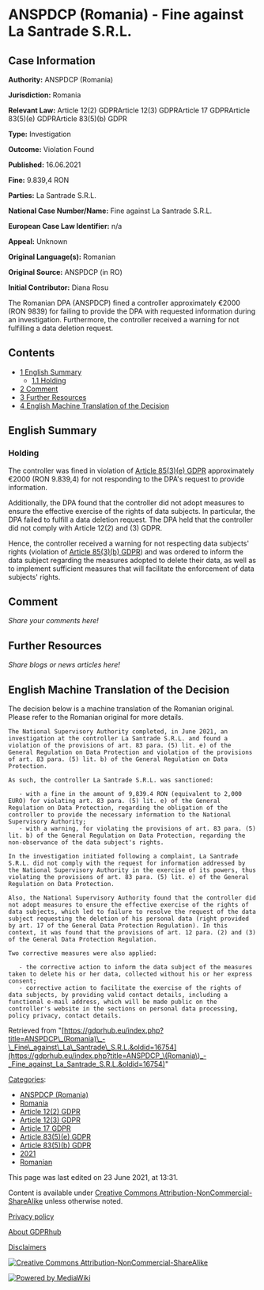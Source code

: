 # ANSPDCP (Romania) - Fine against La Santrade S.R.L.

## Case Information

**Authority:** ANSPDCP (Romania)

**Jurisdiction:** Romania

**Relevant Law:** Article 12(2) GDPRArticle 12(3) GDPRArticle 17 GDPRArticle 83(5)(e) GDPRArticle 83(5)(b) GDPR

**Type:** Investigation

**Outcome:** Violation Found

**Published:** 16.06.2021

**Fine:** 9.839,4 RON

**Parties:** La Santrade S.R.L.

**National Case Number/Name:** Fine against La Santrade S.R.L.

**European Case Law Identifier:** n/a

**Appeal:** Unknown

**Original Language(s):** Romanian

**Original Source:** ANSPDCP (in RO)

**Initial Contributor:** Diana Rosu

The Romanian DPA (ANSPDCP) fined a controller approximately €2000 (RON 9839) for failing to provide the DPA with requested information during an investigation. Furthermore, the controller received a warning for not fulfilling a data deletion request.

## Contents

*   [1 English Summary](#English_Summary)
    *   [1.1 Holding](#Holding)
*   [2 Comment](#Comment)
*   [3 Further Resources](#Further_Resources)
*   [4 English Machine Translation of the Decision](#English_Machine_Translation_of_the_Decision)

## English Summary

### Holding

The controller was fined in violation of [Article 85(3)(e) GDPR](/index.php?title=Article_85_GDPR#3e "Article 85 GDPR") approximately €2000 (RON 9.839,4) for not responding to the DPA's request to provide information.

Additionally, the DPA found that the controller did not adopt measures to ensure the effective exercise of the rights of data subjects. In particular, the DPA failed to fulfill a data deletion request. The DPA held that the controller did not comply with Article 12(2) and (3) GDPR.

Hence, the controller received a warning for not respecting data subjects' rights (violation of [Article 85(3)(b) GDPR](/index.php?title=Article_85_GDPR#3b "Article 85 GDPR")) and was ordered to inform the data subject regarding the measures adopted to delete their data, as well as to implement sufficient measures that will facilitate the enforcement of data subjects' rights.

## Comment

_Share your comments here!_

## Further Resources

_Share blogs or news articles here!_

## English Machine Translation of the Decision

The decision below is a machine translation of the Romanian original. Please refer to the Romanian original for more details.

```
The National Supervisory Authority completed, in June 2021, an investigation at the controller La Santrade S.R.L. and found a violation of the provisions of art. 83 para. (5) lit. e) of the General Regulation on Data Protection and violation of the provisions of art. 83 para. (5) lit. b) of the General Regulation on Data Protection.

As such, the controller La Santrade S.R.L. was sanctioned:

   - with a fine in the amount of 9,839.4 RON (equivalent to 2,000 EURO) for violating art. 83 para. (5) lit. e) of the General Regulation on Data Protection, regarding the obligation of the controller to provide the necessary information to the National Supervisory Authority;
   - with a warning, for violating the provisions of art. 83 para. (5) lit. b) of the General Regulation on Data Protection, regarding the non-observance of the data subject's rights.

In the investigation initiated following a complaint, La Santrade S.R.L. did not comply with the request for information addressed by the National Supervisory Authority in the exercise of its powers, thus violating the provisions of art. 83 para. (5) lit. e) of the General Regulation on Data Protection.

Also, the National Supervisory Authority found that the controller did not adopt measures to ensure the effective exercise of the rights of data subjects, which led to failure to resolve the request of the data subject requesting the deletion of his personal data (right provided by art. 17 of the General Data Protection Regulation). In this context, it was found that the provisions of art. 12 para. (2) and (3) of the General Data Protection Regulation.

Two corrective measures were also applied:

   - the corrective action to inform the data subject of the measures taken to delete his or her data, collected without his or her express consent;
   - corrective action to facilitate the exercise of the rights of data subjects, by providing valid contact details, including a functional e-mail address, which will be made public on the controller's website in the sections on personal data processing, policy privacy, contact details.

```

Retrieved from "[https://gdprhub.eu/index.php?title=ANSPDCP\_(Romania)\_-\_Fine\_against\_La\_Santrade\_S.R.L.&oldid=16754](https://gdprhub.eu/index.php?title=ANSPDCP_\(Romania\)_-_Fine_against_La_Santrade_S.R.L.&oldid=16754)"

[Categories](/index.php?title=Special:Categories "Special:Categories"):

*   [ANSPDCP (Romania)](/index.php?title=Category:ANSPDCP_\(Romania\) "Category:ANSPDCP (Romania)")
*   [Romania](/index.php?title=Category:Romania "Category:Romania")
*   [Article 12(2) GDPR](/index.php?title=Category:Article_12\(2\)_GDPR "Category:Article 12(2) GDPR")
*   [Article 12(3) GDPR](/index.php?title=Category:Article_12\(3\)_GDPR "Category:Article 12(3) GDPR")
*   [Article 17 GDPR](/index.php?title=Category:Article_17_GDPR "Category:Article 17 GDPR")
*   [Article 83(5)(e) GDPR](/index.php?title=Category:Article_83\(5\)\(e\)_GDPR "Category:Article 83(5)(e) GDPR")
*   [Article 83(5)(b) GDPR](/index.php?title=Category:Article_83\(5\)\(b\)_GDPR "Category:Article 83(5)(b) GDPR")
*   [2021](/index.php?title=Category:2021 "Category:2021")
*   [Romanian](/index.php?title=Category:Romanian "Category:Romanian")

This page was last edited on 23 June 2021, at 13:31.

Content is available under [Creative Commons Attribution-NonCommercial-ShareAlike](https://creativecommons.org/licenses/by-nc-sa/4.0/) unless otherwise noted.

[Privacy policy](/index.php?title=GDPRhub:Privacy_policy)

[About GDPRhub](/index.php?title=GDPRhub:About)

[Disclaimers](/index.php?title=GDPRhub:General_disclaimer)

[![Creative Commons Attribution-NonCommercial-ShareAlike](/resources/assets/licenses/cc-by-nc-sa.png)](https://creativecommons.org/licenses/by-nc-sa/4.0/)

[![Powered by MediaWiki](/resources/assets/poweredby_mediawiki_88x31.png)](https://www.mediawiki.org/)